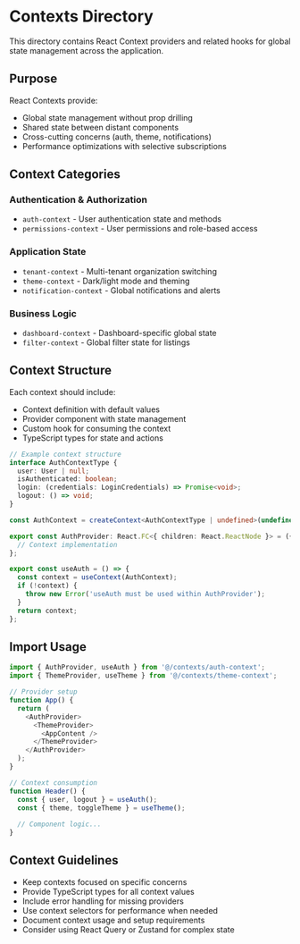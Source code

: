 # Contexts Directory

This directory contains React Context providers and related hooks for global state management across the application.

## Purpose

React Contexts provide:
- Global state management without prop drilling
- Shared state between distant components
- Cross-cutting concerns (auth, theme, notifications)
- Performance optimizations with selective subscriptions

## Context Categories

### Authentication & Authorization
- `auth-context` - User authentication state and methods
- `permissions-context` - User permissions and role-based access

### Application State
- `tenant-context` - Multi-tenant organization switching
- `theme-context` - Dark/light mode and theming
- `notification-context` - Global notifications and alerts

### Business Logic
- `dashboard-context` - Dashboard-specific global state
- `filter-context` - Global filter state for listings

## Context Structure

Each context should include:
- Context definition with default values
- Provider component with state management
- Custom hook for consuming the context
- TypeScript types for state and actions

```typescript
// Example context structure
interface AuthContextType {
  user: User | null;
  isAuthenticated: boolean;
  login: (credentials: LoginCredentials) => Promise<void>;
  logout: () => void;
}

const AuthContext = createContext<AuthContextType | undefined>(undefined);

export const AuthProvider: React.FC<{ children: React.ReactNode }> = ({ children }) => {
  // Context implementation
};

export const useAuth = () => {
  const context = useContext(AuthContext);
  if (!context) {
    throw new Error('useAuth must be used within AuthProvider');
  }
  return context;
};
```

## Import Usage

```typescript
import { AuthProvider, useAuth } from '@/contexts/auth-context';
import { ThemeProvider, useTheme } from '@/contexts/theme-context';

// Provider setup
function App() {
  return (
    <AuthProvider>
      <ThemeProvider>
        <AppContent />
      </ThemeProvider>
    </AuthProvider>
  );
}

// Context consumption
function Header() {
  const { user, logout } = useAuth();
  const { theme, toggleTheme } = useTheme();
  
  // Component logic...
}
```

## Context Guidelines

- Keep contexts focused on specific concerns
- Provide TypeScript types for all context values
- Include error handling for missing providers
- Use context selectors for performance when needed
- Document context usage and setup requirements
- Consider using React Query or Zustand for complex state 